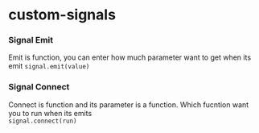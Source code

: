 # custom-signals

### Signal Emit
  Emit is function, you can enter how much parameter want to get when its emit 
  ``` signal.emit(value) ```

### Signal Connect
  Connect is function and its parameter is a function. Which fucntion want you to run when its emits        
  ``` signal.connect(run) ```
